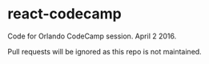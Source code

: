 # react-codecamp
Code for Orlando CodeCamp session. April 2 2016.

Pull requests will be ignored as this repo is not maintained.